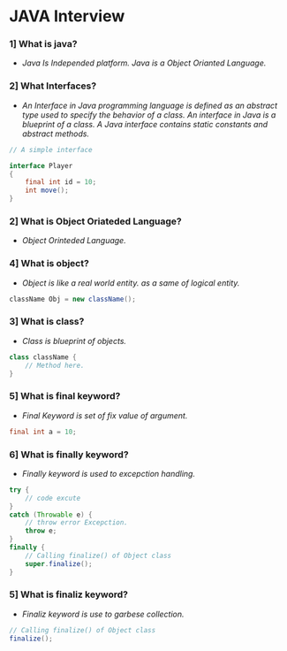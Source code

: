 # JAVA Interview

### 1] What is java?
- _Java Is Independed platform. Java is a Object Orianted Language._

### 2] What Interfaces?
- _An Interface in Java programming language is defined as an abstract type used to specify the behavior of a class. An interface in Java is a blueprint of a class. A Java interface contains static constants and abstract methods._
```java
// A simple interface

interface Player
{
    final int id = 10;
    int move();
}
```

### 2] What is Object Oriateded Language?
- _Object Orinteded Language._

### 4] What is object?
- _Object is like a real world entity. as a same of logical entity._
```java
className Obj = new className();
```

### 3] What is class?
- _Class is blueprint of objects._
```java
class className {
    // Method here.
}
```

### 5] What is final keyword?
- _Final Keyword is set of fix value of argument._
```java 
final int a = 10;
```

### 6] What is finally keyword?
- _Finally keyword is used to excepction handling._
```java
try {
    // code excute
}
catch (Throwable e) {
    // throw error Excepction.
    throw e;
}
finally {
    // Calling finalize() of Object class
    super.finalize();
}
```

### 5] What is finaliz keyword?
- _Finaliz keyword is  use to garbese collection._
```java
// Calling finalize() of Object class
finalize();
```
